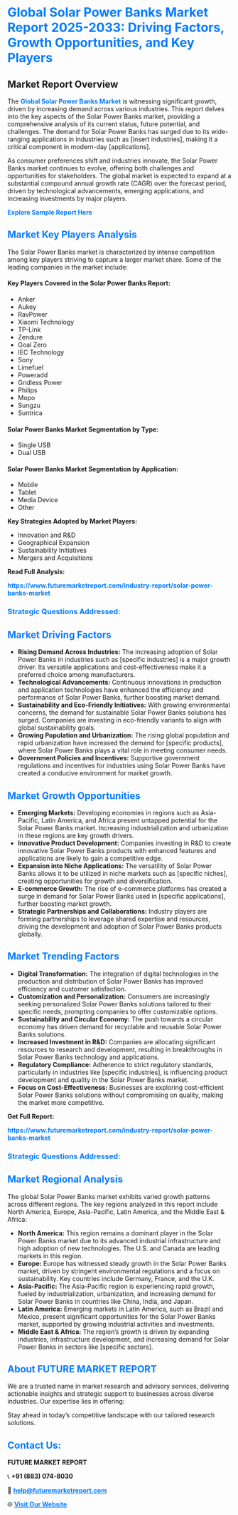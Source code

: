 <h1 style="color: #007BFF;">Global Solar Power Banks Market Report 2025-2033: Driving Factors, Growth Opportunities, and Key Players</h1>

<section id="overview">
<h2>Market Report Overview</h2>
<p>The <a href="https://www.futuremarketreport.com/industry-report/solar-power-banks-market" style="color: #007BFF; text-decoration: none;"><strong>Global Solar Power Banks Market</strong></a> is witnessing significant growth, driven by increasing demand across various industries. This report delves into the key aspects of the Solar Power Banks market, providing a comprehensive analysis of its current status, future potential, and challenges. The demand for Solar Power Banks has surged due to its wide-ranging applications in industries such as [insert industries], making it a critical component in modern-day [applications].</p>
<p>As consumer preferences shift and industries innovate, the Solar Power Banks market continues to evolve, offering both challenges and opportunities for stakeholders. The global market is expected to expand at a substantial compound annual growth rate (CAGR) over the forecast period, driven by technological advancements, emerging applications, and increasing investments by major players.</p>
</section>

<section id="overview">
<p><a href="https://www.futuremarketreport.com/request-sample/reportId=89258" style="color: #007BFF; text-decoration: none;"><strong>Explore Sample Report Here</strong></a></p>
</section>

<section id="key-players">
<h2 style="color: #007BFF;">Market Key Players Analysis</h2>
<p>The Solar Power Banks market is characterized by intense competition among key players striving to capture a larger market share. Some of the leading companies in the market include:</p>
<h4>Key Players Covered in the Solar Power Banks Report:</h4>
<ul><li>Anker</li><li>Aukey</li><li>RavPower</li><li>Xiaomi Technology</li><li>TP-Link</li><li>Zendure</li><li>Goal Zero</li><li>IEC Technology</li><li>Sony</li><li>Limefuel</li><li>Poweradd</li><li>Gridless Power</li><li>Philips</li><li>Mopo</li><li>Sungzu</li><li>Suntrica</li></ul>
<h4>Solar Power Banks Market Segmentation by Type:</h4>
<ul><li>Single USB</li><li>Dual USB</li></ul>

<h4>Solar Power Banks Market Segmentation by Application:</h4>
<ul><li>Mobile</li><li>Tablet</li><li>Media Device</li><li>Other</li></ul>
<p><strong>Key Strategies Adopted by Market Players:</strong></p>
<ul>
<li>Innovation and R&D</li>
<li>Geographical Expansion</li>
<li>Sustainability Initiatives</li>
<li>Mergers and Acquisitions</li>
</ul>
</section>

<section>
<p><strong>Read Full Analysis: </strong></p><a href="https://www.futuremarketreport.com/industry-report/solar-power-banks-market" style="color: #007BFF; text-decoration: none;"><strong>https://www.futuremarketreport.com/industry-report/solar-power-banks-market</strong></a>
<h3 style="color: #007BFF;">Strategic Questions Addressed:</h3>
</section>

<section id="driving-factors">
<h2 style="color: #007BFF;">Market Driving Factors</h2>
<ul>
<li><strong>Rising Demand Across Industries:</strong> The increasing adoption of Solar Power Banks in industries such as [specific industries] is a major growth driver. Its versatile applications and cost-effectiveness make it a preferred choice among manufacturers.</li>
<li><strong>Technological Advancements:</strong> Continuous innovations in production and application technologies have enhanced the efficiency and performance of Solar Power Banks, further boosting market demand.</li>
<li><strong>Sustainability and Eco-Friendly Initiatives:</strong> With growing environmental concerns, the demand for sustainable Solar Power Banks solutions has surged. Companies are investing in eco-friendly variants to align with global sustainability goals.</li>
<li><strong>Growing Population and Urbanization:</strong> The rising global population and rapid urbanization have increased the demand for [specific products], where Solar Power Banks plays a vital role in meeting consumer needs.</li>
<li><strong>Government Policies and Incentives:</strong> Supportive government regulations and incentives for industries using Solar Power Banks have created a conducive environment for market growth.</li>
</ul>
</section>

<section id="growth-opportunities">
<h2 style="color: #007BFF;">Market Growth Opportunities</h2>
<ul>
<li><strong>Emerging Markets:</strong> Developing economies in regions such as Asia-Pacific, Latin America, and Africa present untapped potential for the Solar Power Banks market. Increasing industrialization and urbanization in these regions are key growth drivers.</li>
<li><strong>Innovative Product Development:</strong> Companies investing in R&D to create innovative Solar Power Banks products with enhanced features and applications are likely to gain a competitive edge.</li>
<li><strong>Expansion into Niche Applications:</strong> The versatility of Solar Power Banks allows it to be utilized in niche markets such as [specific niches], creating opportunities for growth and diversification.</li>
<li><strong>E-commerce Growth:</strong> The rise of e-commerce platforms has created a surge in demand for Solar Power Banks used in [specific applications], further boosting market growth.</li>
<li><strong>Strategic Partnerships and Collaborations:</strong> Industry players are forming partnerships to leverage shared expertise and resources, driving the development and adoption of Solar Power Banks products globally.</li>
</ul>
</section>

<section id="trending-factors">
<h2 style="color: #007BFF;">Market Trending Factors</h2>
<ul>
<li><strong>Digital Transformation:</strong> The integration of digital technologies in the production and distribution of Solar Power Banks has improved efficiency and customer satisfaction.</li>
<li><strong>Customization and Personalization:</strong> Consumers are increasingly seeking personalized Solar Power Banks solutions tailored to their specific needs, prompting companies to offer customizable options.</li>
<li><strong>Sustainability and Circular Economy:</strong> The push towards a circular economy has driven demand for recyclable and reusable Solar Power Banks solutions.</li>
<li><strong>Increased Investment in R&D:</strong> Companies are allocating significant resources to research and development, resulting in breakthroughs in Solar Power Banks technology and applications.</li>
<li><strong>Regulatory Compliance:</strong> Adherence to strict regulatory standards, particularly in industries like [specific industries], is influencing product development and quality in the Solar Power Banks market.</li>
<li><strong>Focus on Cost-Effectiveness:</strong> Businesses are exploring cost-efficient Solar Power Banks solutions without compromising on quality, making the market more competitive.</li>
</ul>
</section>

<section>
<p><strong>Get Full Report: </strong></p><a href="https://www.futuremarketreport.com/industry-report/solar-power-banks-market" style="color: #007BFF; text-decoration: none;"><strong>https://www.futuremarketreport.com/industry-report/solar-power-banks-market</strong></a>
<h3 style="color: #007BFF;">Strategic Questions Addressed:</h3>
</section>


<section id="regional-analysis">
<h2 style="color: #007BFF;">Market Regional Analysis</h2>
<p>The global Solar Power Banks market exhibits varied growth patterns across different regions. The key regions analyzed in this report include North America, Europe, Asia-Pacific, Latin America, and the Middle East & Africa:</p>
<ul>
<li><strong>North America:</strong> This region remains a dominant player in the Solar Power Banks market due to its advanced industrial infrastructure and high adoption of new technologies. The U.S. and Canada are leading markets in this region.</li>
<li><strong>Europe:</strong> Europe has witnessed steady growth in the Solar Power Banks market, driven by stringent environmental regulations and a focus on sustainability. Key countries include Germany, France, and the U.K.</li>
<li><strong>Asia-Pacific:</strong> The Asia-Pacific region is experiencing rapid growth, fueled by industrialization, urbanization, and increasing demand for Solar Power Banks in countries like China, India, and Japan.</li>
<li><strong>Latin America:</strong> Emerging markets in Latin America, such as Brazil and Mexico, present significant opportunities for the Solar Power Banks market, supported by growing industrial activities and investments.</li>
<li><strong>Middle East & Africa:</strong> The region’s growth is driven by expanding industries, infrastructure development, and increasing demand for Solar Power Banks in sectors like [specific sectors].</li>
</ul>
</section>

<footer>
<h2 style="color: #007BFF;">About FUTURE MARKET REPORT</h2>
<p>We are a trusted name in market research and advisory services, delivering actionable insights and strategic support to businesses across diverse industries. Our expertise lies in offering:</p>

<p>Stay ahead in today’s competitive landscape with our tailored research solutions.</p>

<h2 style="color: #007BFF;">Contact Us:</h2>
<p><strong>FUTURE MARKET REPORT</strong></p>
<p>📞 <strong>+91 (883) 074-8030</strong></p>
<p>📧 <strong><a href="mailto:help@futuremarketreport.com" style="color: #007BFF;">help@futuremarketreport.com</a></strong></p>
<p>🌐 <strong><a href="https://www.futuremarketreport.com/" style="color: #007BFF;">Visit Our Website</a></strong></p>
</footer>